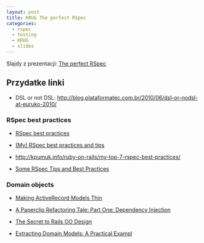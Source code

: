 ```yaml
---
layout: post
title: KRUG The perfect RSpec
categories:
  - rspec
  - testing
  - KRUG
  - slides
---
```


Slajdy z prezentacji: <a href="/slides/krug-the-perfect-rspec">The perfect RSpec</a>

## Przydatke linki

* DSL or not DSL: <a href="http://blog.plataformatec.com.br/2010/06/dsl-or-nodsl-at-euruko-2010/">http://blog.plataformatec.com.br/2010/06/dsl-or-nodsl-at-euruko-2010/</a>

### RSpec best practices

* <a href="http://blog.carbonfive.com/2010/10/21/rspec-best-practices/">RSpec best practices</a>

* <a href="http://eggsonbread.com/2010/03/28/my-rspec-best-practices-and-tips/">(My) RSpec best practices and tips</a>

* <a href="http://kpumuk.info/ruby-on-rails/my-top-7-rspec-best-practices/">http://kpumuk.info/ruby-on-rails/my-top-7-rspec-best-practices/</a>

* <a href="http://bitfluxx.com/2011/05/23/some-rspec-tips-and-best-practices.html">Some RSpec Tips and Best Practices</a>

### Domain objects

* <a href="http://solnic.eu/2011/08/01/making-activerecord-models-thin.html">Making ActiveRecord Models Thin</a>

* <a href="http://robots.thoughtbot.com/post/9888374844/a-paperclip-refactoring-tale-part-one-dependency">A Paperclip Refactoring Tale: Part One: Dependency Injection</a>

* <a href="http://blog.steveklabnik.com/2011/09/06/the-secret-to-rails-oo-design.html">The Secret to Rails OO Design</a>

* <a href="http://blog.steveklabnik.com/2011/09/22/extracting-domain-models-a-practical-example.html">Extracting Domain Models: A Practical Exampl</a>

